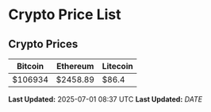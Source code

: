 # Crypto Price List

## Crypto Prices
| Bitcoin | Ethereum | Litecoin |
| ------- | -------- | -------- |
| $106934 | $2458.89 | $86.4 |
**Last Updated:** 2025-07-01 08:37 UTC
**Last Updated:** $DATE$
